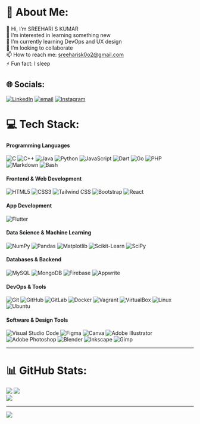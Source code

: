 # 💫 About Me:
👋 Hi, I’m SREEHARI S KUMAR<br>👀 I’m interested in learning something new<br>🌱 I’m currently learning DevOps and UX design<br>💞️ I’m looking to collaborate<br>📫 How to reach me: sreeharisk0o2@gmail.com<br>⚡ Fun fact: I sleep


## 🌐 Socials:
[![LinkedIn](https://img.shields.io/badge/LinkedIn-%230077B5.svg?logo=linkedin&logoColor=white)](https://www.linkedin.com/in/sreehari-s-kumar-473939282/) [![email](https://img.shields.io/badge/Email-D14836?logo=gmail&logoColor=white)](mailto:sreeharisk0o2@gmail.com) [![Instagram](https://img.shields.io/badge/Instagram-%23E4405F.svg?logo=Instagram&logoColor=white)](https://instagram.com/sre.harie)

# 💻 Tech Stack:

####  Programming Languages
![C](https://img.shields.io/badge/c-%2300599C.svg?style=flat&logo=c&logoColor=white)
![C++](https://img.shields.io/badge/c++-%2300599C.svg?style=flat&logo=c%2B%2B&logoColor=white)
![Java](https://img.shields.io/badge/java-%23ED8B00.svg?style=flat&logo=openjdk&logoColor=white)
![Python](https://img.shields.io/badge/python-3670A0?style=flat&logo=python&logoColor=ffdd54)
![JavaScript](https://img.shields.io/badge/javascript-%23323330.svg?style=flat&logo=javascript&logoColor=%23F7DF1E)
![Dart](https://img.shields.io/badge/dart-%230175C2.svg?style=flat&logo=dart&logoColor=white)
![Go](https://img.shields.io/badge/go-%2300ADD8.svg?style=flat&logo=go&logoColor=white)
![PHP](https://img.shields.io/badge/php-%23777BB4.svg?style=flat&logo=php&logoColor=white)
![Markdown](https://img.shields.io/badge/markdown-%23000000.svg?style=flat&logo=markdown&logoColor=white)
![Bash](https://img.shields.io/badge/bash-%23121011.svg?style=flat&logo=gnu-bash&logoColor=white)
####  Frontend & Web Development
![HTML5](https://img.shields.io/badge/html5-%23E34F26.svg?style=flat&logo=html5&logoColor=white)
![CSS3](https://img.shields.io/badge/css3-%231572B6.svg?style=flat&logo=css3&logoColor=white)
![Tailwind CSS](https://img.shields.io/badge/tailwindcss-%2338B2AC.svg?style=flat&logo=tailwind-css&logoColor=white)
![Bootstrap](https://img.shields.io/badge/bootstrap-%23563D7C.svg?style=flat&logo=bootstrap&logoColor=white)
![React](https://img.shields.io/badge/react-%2320232a.svg?style=flat&logo=react&logoColor=%2361DAFB)
####  App Development
![Flutter](https://img.shields.io/badge/Flutter-%2302569B.svg?style=flat&logo=Flutter&logoColor=white)
#### Data Science & Machine Learning
![NumPy](https://img.shields.io/badge/numpy-%23013243.svg?style=flat&logo=numpy&logoColor=white)
![Pandas](https://img.shields.io/badge/pandas-%23150458.svg?style=flat&logo=pandas&logoColor=white)
![Matplotlib](https://img.shields.io/badge/Matplotlib-%23ffffff.svg?style=flat&logo=Matplotlib&logoColor=black)
![Scikit-Learn](https://img.shields.io/badge/scikit--learn-%23F7931E.svg?style=flat&logo=scikit-learn&logoColor=white)
![SciPy](https://img.shields.io/badge/SciPy-%230C55A5.svg?style=flat&logo=scipy&logoColor=white)
#### Databases & Backend
![MySQL](https://img.shields.io/badge/mysql-4479A1.svg?style=flat&logo=mysql&logoColor=white)
![MongoDB](https://img.shields.io/badge/MongoDB-%234ea94b.svg?style=flat&logo=mongodb&logoColor=white)
![Firebase](https://img.shields.io/badge/firebase-a08021?style=flat&logo=firebase&logoColor=ffcd34)
![Appwrite](https://img.shields.io/badge/Appwrite-%23FD366E.svg?style=flat&logo=appwrite&logoColor=white)
#### DevOps & Tools
![Git](https://img.shields.io/badge/git-%23F05033.svg?style=flat&logo=git&logoColor=white)
![GitHub](https://img.shields.io/badge/github-%23121011.svg?style=flat&logo=github&logoColor=white)
![GitLab](https://img.shields.io/badge/gitlab-%23FC6D26.svg?style=flat&logo=gitlab&logoColor=white)
![Docker](https://img.shields.io/badge/docker-%230db7ed.svg?style=flat&logo=docker&logoColor=white)
![Vagrant](https://img.shields.io/badge/Vagrant-%2300BFA5.svg?style=flat&logo=vagrant&logoColor=white)
![VirtualBox](https://img.shields.io/badge/virtualbox-%23707c8c.svg?style=flat&logo=virtualbox&logoColor=white)
![Linux](https://img.shields.io/badge/linux-%23000000.svg?style=flat&logo=linux&logoColor=white)
![Ubuntu](https://img.shields.io/badge/ubuntu-E95420?style=flat&logo=ubuntu&logoColor=white)
#### Software & Design Tools
![Visual Studio Code](https://img.shields.io/badge/VS%20Code-%23007ACC.svg?style=flat&logo=visual-studio-code&logoColor=white)
![Figma](https://img.shields.io/badge/figma-%23F24E1E.svg?style=flat&logo=figma&logoColor=white)
![Canva](https://img.shields.io/badge/Canva-%2300C4CC.svg?style=flat&logo=Canva&logoColor=white)
![Adobe Illustrator](https://img.shields.io/badge/adobe%20illustrator-%23FF9A00.svg?style=flat&logo=adobe%20illustrator&logoColor=white)
![Adobe Photoshop](https://img.shields.io/badge/adobe%20photoshop-%2331A8FF.svg?style=flat&logo=adobe%20photoshop&logoColor=white)
![Blender](https://img.shields.io/badge/blender-%23F5792A.svg?style=flat&logo=blender&logoColor=white)
![Inkscape](https://img.shields.io/badge/Inkscape-e0e0e0?style=flat&logo=inkscape&logoColor=080A13)
![Gimp](https://img.shields.io/badge/Gimp-657D8B?style=flat&logo=gimp&logoColor=FFFFFF)

---

# 📊 GitHub Stats:
![](https://github-readme-stats.vercel.app/api?username=Sreehari0o4&theme=transparent&hide_border=false&include_all_commits=true&count_private=true) 
![](https://nirzak-streak-stats.vercel.app/?user=Sreehari0o4&theme=transparent&hide_border=false)<br/>
![](https://github-readme-stats.vercel.app/api/top-langs/?username=Sreehari0o4&theme=transparent&hide_border=false&include_all_commits=true&count_private=true&layout=compact)

---
[![](https://visitcount.itsvg.in/api?id=Sreehari0o4&icon=0&color=0)](https://visitcount.itsvg.in)

<!-- Proudly created with GPRM ( https://gprm.itsvg.in ) -->
